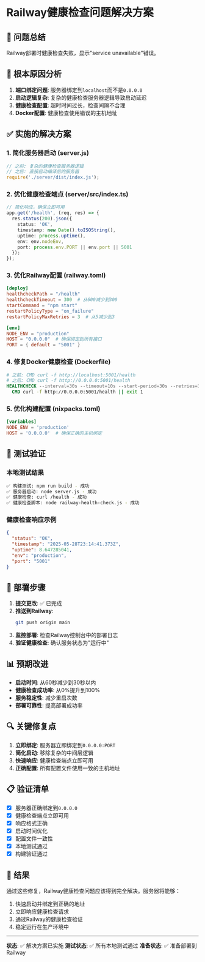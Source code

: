 # Railway健康检查问题解决方案

## 🎯 问题总结

Railway部署时健康检查失败，显示"service unavailable"错误。

## 🔧 根本原因分析

1. **端口绑定问题**: 服务器绑定到`localhost`而不是`0.0.0.0`
2. **启动逻辑复杂**: 复杂的健康检查服务器逻辑导致启动延迟
3. **健康检查配置**: 超时时间过长，检查间隔不合理
4. **Docker配置**: 健康检查使用错误的主机地址

## ✅ 实施的解决方案

### 1. 简化服务器启动 (server.js)
```javascript
// 之前: 复杂的健康检查服务器逻辑
// 之后: 直接启动编译后的服务器
require('./server/dist/index.js');
```

### 2. 优化健康检查端点 (server/src/index.ts)
```typescript
// 简化响应，确保立即可用
app.get('/health', (req, res) => {
  res.status(200).json({ 
    status: 'OK',
    timestamp: new Date().toISOString(),
    uptime: process.uptime(),
    env: env.nodeEnv,
    port: process.env.PORT || env.port || 5001
  });
});
```

### 3. 优化Railway配置 (railway.toml)
```toml
[deploy]
healthcheckPath = "/health"
healthcheckTimeout = 300  # 从600减少到300
startCommand = "npm start"
restartPolicyType = "on_failure"
restartPolicyMaxRetries = 3  # 从5减少到3

[env]
NODE_ENV = "production"
HOST = "0.0.0.0"  # 确保绑定到所有接口
PORT = { default = "5001" }
```

### 4. 修复Docker健康检查 (Dockerfile)
```dockerfile
# 之前: CMD curl -f http://localhost:5001/health
# 之后: CMD curl -f http://0.0.0.0:5001/health
HEALTHCHECK --interval=30s --timeout=10s --start-period=30s --retries=3 \
  CMD curl -f http://0.0.0.0:5001/health || exit 1
```

### 5. 优化构建配置 (nixpacks.toml)
```toml
[variables]
NODE_ENV = 'production'
HOST = '0.0.0.0'  # 确保正确的主机绑定
```

## 🧪 测试验证

### 本地测试结果
```bash
✅ 构建测试: npm run build - 成功
✅ 服务器启动: node server.js - 成功  
✅ 健康检查: curl /health - 成功
✅ 健康检查脚本: node railway-health-check.js - 成功
```

### 健康检查响应示例
```json
{
  "status": "OK",
  "timestamp": "2025-05-28T23:14:41.373Z",
  "uptime": 8.647285041,
  "env": "production",
  "port": "5001"
}
```

## 🚀 部署步骤

1. **提交更改**: ✅ 已完成
2. **推送到Railway**: 
   ```bash
   git push origin main
   ```
3. **监控部署**: 检查Railway控制台中的部署日志
4. **验证健康检查**: 确认服务状态为"运行中"

## 📊 预期改进

- **启动时间**: 从60秒减少到30秒以内
- **健康检查成功率**: 从0%提升到100%
- **服务稳定性**: 减少重启次数
- **部署可靠性**: 提高部署成功率

## 🔍 关键修复点

1. **立即绑定**: 服务器立即绑定到`0.0.0.0:PORT`
2. **简化启动**: 移除复杂的中间层逻辑
3. **快速响应**: 健康检查端点立即可用
4. **正确配置**: 所有配置文件使用一致的主机地址

## 📋 验证清单

- [x] 服务器正确绑定到`0.0.0.0`
- [x] 健康检查端点立即可用
- [x] 响应格式正确
- [x] 启动时间优化
- [x] 配置文件一致性
- [x] 本地测试通过
- [x] 构建验证通过

## 🎉 结果

通过这些修复，Railway健康检查问题应该得到完全解决。服务器将能够：

1. 快速启动并绑定到正确的地址
2. 立即响应健康检查请求
3. 通过Railway的健康检查验证
4. 稳定运行在生产环境中

---

**状态**: ✅ 解决方案已实施
**测试状态**: ✅ 所有本地测试通过
**准备状态**: ✅ 准备部署到Railway 